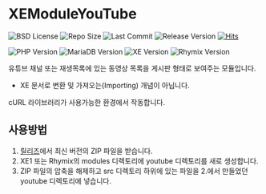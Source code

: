 # XEModuleYouTube
![BSD License](https://img.shields.io/github/license/studio2b/XEModuleYouTube)
![Repo Size](https://img.shields.io/github/repo-size/studio2b/XEModuleYouTube)
![Last Commit](https://img.shields.io/github/last-commit/studio2b/XEModuleYouTube)
![Release Version](https://img.shields.io/github/v/release/studio2b/XEModuleYouTube)
[![Hits](https://hits.seeyoufarm.com/api/count/incr/badge.svg?url=https%3A%2F%2Fgithub.com%2Fstudio2b%2FXEModuleYouTube&count_bg=%2379C83D&title_bg=%23555555&icon=&icon_color=%23E7E7E7&title=hits&edge_flat=false)](https://hits.seeyoufarm.com)

![PHP Version](https://img.shields.io/badge/php-%3E%3D7.2-blue)
![MariaDB Version](https://img.shields.io/badge/MariaDB-%3E%3D10.3.27-blue)
![XE Version](https://img.shields.io/badge/rhymix-%3E%3D1.11.6-blue)
![Rhymix Version](https://img.shields.io/badge/rhymix-%3E%3D2.0.14-blue)

유튜브 채널 또는 재생목록에 있는 동영상 목록을 게시판 형태로 보여주는 모듈입니다.
* XE 문서로 변환 및 가져오는(Importing) 개념이 아닙니다.

cURL 라이브러리가 사용가능한 환경에서 작동합니다.

## 사용방법
1. [릴리즈](https://github.com/studio2b/XEModuleYouTube/releases)에서 최신 버전의 ZIP 파일을 받습니다.
2. XE1 또는 Rhymix의 modules 디렉토리에 youtube 디렉토리를 새로 생성합니다.
3. ZIP 파일의 압축을 해제하고 src 디렉토리 하위에 있는 파일을 2.에서 만들었던 youtube 디렉토리에 넣습니다.
